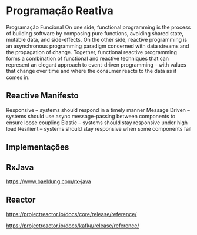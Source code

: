 # Programação Reativa

Programação Funcional
On one side, functional programming is the process of building software by composing pure functions, avoiding shared state, mutable data, and side-effects.
On the other side, reactive programming is an asynchronous programming paradigm concerned with data streams and the propagation of change.
Together, functional reactive programming forms a combination of functional and reactive techniques that can represent an elegant approach to event-driven programming – with values that change over time and where the consumer reacts to the data as it comes in.

## Reactive Manifesto

Responsive – systems should respond in a timely manner
Message Driven – systems should use async message-passing between components to ensure loose coupling
Elastic – systems should stay responsive under high load
Resilient – systems should stay responsive when some components fail

## Implementações

## RxJava

https://www.baeldung.com/rx-java

## Reactor

https://projectreactor.io/docs/core/release/reference/


https://projectreactor.io/docs/kafka/release/reference/
